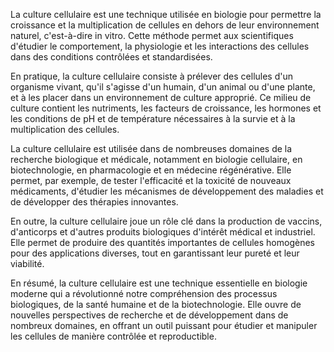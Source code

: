 La culture cellulaire est une technique utilisée en biologie pour permettre la croissance et la multiplication de cellules en dehors de leur environnement naturel, c'est-à-dire in vitro. Cette méthode permet aux scientifiques d'étudier le comportement, la physiologie et les interactions des cellules dans des conditions contrôlées et standardisées.

En pratique, la culture cellulaire consiste à prélever des cellules d'un organisme vivant, qu'il s'agisse d'un humain, d'un animal ou d'une plante, et à les placer dans un environnement de culture approprié. Ce milieu de culture contient les nutriments, les facteurs de croissance, les hormones et les conditions de pH et de température nécessaires à la survie et à la multiplication des cellules.

La culture cellulaire est utilisée dans de nombreuses domaines de la recherche biologique et médicale, notamment en biologie cellulaire, en biotechnologie, en pharmacologie et en médecine régénérative. Elle permet, par exemple, de tester l'efficacité et la toxicité de nouveaux médicaments, d'étudier les mécanismes de développement des maladies et de développer des thérapies innovantes.

En outre, la culture cellulaire joue un rôle clé dans la production de vaccins, d'anticorps et d'autres produits biologiques d'intérêt médical et industriel. Elle permet de produire des quantités importantes de cellules homogènes pour des applications diverses, tout en garantissant leur pureté et leur viabilité.

En résumé, la culture cellulaire est une technique essentielle en biologie moderne qui a révolutionné notre compréhension des processus biologiques, de la santé humaine et de la biotechnologie. Elle ouvre de nouvelles perspectives de recherche et de développement dans de nombreux domaines, en offrant un outil puissant pour étudier et manipuler les cellules de manière contrôlée et reproductible.